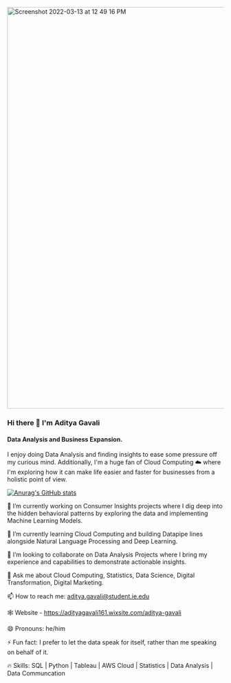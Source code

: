 <img width="934" alt="Screenshot 2022-03-13 at 12 49 16 PM" src="https://user-images.githubusercontent.com/54794852/158058313-2a1886ee-bff4-4b4b-83ca-1aab388efe1e.png">

### Hi there 👋 I'm Aditya Gavali
#### Data Analysis and Business Expansion.


I enjoy doing Data Analysis and finding insights to ease some pressure off my curious mind. Additionally, I'm a huge fan of Cloud Computing ☁️ where I'm exploring how it can make life easier and faster for businesses from a holistic point of view.


[![Anurag's GitHub stats](https://github-readme-stats.vercel.app/api?username=aditya12997)](https://github.com/anuraghazra/github-readme-stats)

🔭 I’m currently working on Consumer Insights projects where I dig deep into the hidden behavioral patterns by exploring the data and implementing Machine Learning Models.

🌱 I’m currently learning Cloud Computing and building Datapipe lines alongside Natural Language Processing and Deep Learning.
 
👯 I’m looking to collaborate on Data Analysis Projects where I bring my experience and capabilities to demonstrate actionable insights.
 
💬 Ask me about Cloud Computing, Statistics, Data Science, Digital Transformation, Digital Marketing.
 
📫 How to reach me: aditya.gavali@student.ie.edu
 
 🕸 Website - https://adityagavali161.wixsite.com/aditya-gavali
 
😄 Pronouns: he/him
 
⚡ Fun fact: I prefer to let the data speak for itself, rather than me speaking on behalf of it.

🔥 Skills: 
    SQL |
    Python |
    Tableau |
    AWS Cloud |
    Statistics |
    Data Analysis  |
    Data Communcation 



